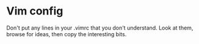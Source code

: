 # Vim config

Don't put any lines in your .vimrc that you don't understand. Look at them, browse for ideas, then copy the interesting bits.


